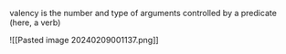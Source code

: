 valency is the number and type of arguments controlled by a predicate (here, a verb)

![[Pasted image 20240209001137.png]]

